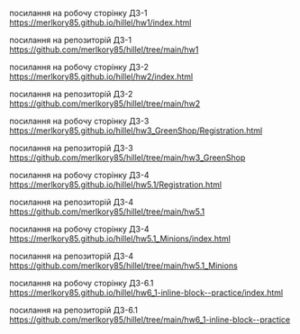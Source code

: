 посилання на робочу сторінку ДЗ-1
https://merlkory85.github.io/hillel/hw1/index.html

посилання на репозиторій ДЗ-1
https://github.com/merlkory85/hillel/tree/main/hw1

посилання на робочу сторінку ДЗ-2
https://merlkory85.github.io/hillel/hw2/index.html

посилання на репозиторій ДЗ-2
https://github.com/merlkory85/hillel/tree/main/hw2

посилання на робочу сторінку ДЗ-3
https://merlkory85.github.io/hillel/hw3_GreenShop/Registration.html

посилання на репозиторій ДЗ-3
https://github.com/merlkory85/hillel/tree/main/hw3_GreenShop

посилання на робочу сторінку ДЗ-4
https://merlkory85.github.io/hillel/hw5.1/Registration.html

посилання на репозиторій ДЗ-4
https://github.com/merlkory85/hillel/tree/main/hw5.1

посилання на робочу сторінку ДЗ-4
https://merlkory85.github.io/hillel/hw5.1_Minions/index.html

посилання на репозиторій ДЗ-4
https://github.com/merlkory85/hillel/tree/main/hw5.1_Minions

посилання на робочу сторінку ДЗ-6.1
https://merlkory85.github.io/hillel/hw6_1-inline-block--practice/index.html

посилання на репозиторій ДЗ-6.1
https://github.com/merlkory85/hillel/tree/main/hw6_1-inline-block--practice
